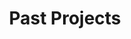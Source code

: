 ---
layout: projects_index
title: "Past Projects"
permalink: /projects/past/
author_profile: true

projects:
  - key: rossini
    title: "Progettazione, realizzazione e sperimentazione di un sistema prototipale di navigazione risk-aware per la gestione e mitigazione del RischiO SiSmico in industrie a rischio di INcidente rIlevante"
    acronym: "ROSSINI"
    period: "Jun 2020 – Nov 2022"
    role: "Principal Investigator"
    logo: "/assets/images/logos/rossini.jpg"
    url: "https://www.progetto-rossini.it"
    funding: "Italian National Institute for Insurance against Accidents at Work (INAIL)"
    funding_url: "https://www.inail.it/portale/"
    budget: "€333,300"
    description: >
      ROSSINI places itself within the overall field of seismic risk-aware navigation systems. It describes the use of a sensor array for the integrated risk-aware navigation in industrial plants at risk of NaTech accidents, using an industrial plant facility in Italy as its pilot study. The integration of structural and environmental risks estimated and measured in different ways via a sensor array network is presented as part of an integrated risk identification and evaluation (RIE) module. This module is used to combine and map the possible risks spatially within an industrial plant’s layout and shown how this information can then be used to not only compute the safest path to safety for a worker located within such a plant but also how mobile communications can be used to aid and guide them in different scenarios.  

  - key: dipecc-18-22
    title: "Progetto Dipartimenti di Eccellenza 2018–2022"
    acronym: "DipEcc-18/22"
    period: "Jan 2019 – Jun 2022"
    role: "Deputy Coordinator (Line 3)"
    logo: "/assets/images/logos/dipecc-18-22.jpg"
    url: 
    funding: "Italian Ministry of University and Research (MUR)"
    funding_url: 
    budget: "€8,205,100"
    description: >
      The research activities associated with Line 3 envisaged a complete review of available seismic design and assessment methods currently employed. It focussed on issues related to problems with current code-based approaches and aimed to incorporate avant-garde approaches such as risk-based and loss-driven approaches in order to promote and more optimal use of available resources in the future with the overall goal of reducing seismic risk.

  - key: infra-nat
    title: "Increased Resilience of Critical Infrastructure under Natural and Human-induced Hazards"
    acronym: "INFRA-NAT"
    period: "Jan 2018 – Dec 2019"
    role: "Deputy Coordinator and Research Collaborator"
    logo: "/assets/images/logos/infranat.jpg"
    url: "http://www.infra-nat.eu/"
    funding: "European Commission – Directorate-General for European Civil Protection and Humanitarian Aid Operations (DG-ECHO)"
    funding_url: 
    budget: "€762,839.05"
    description: >
      The objective of the project was to assess the seismic vulnerability of roadway networks taking into account ageing and deterioration effects of their bridge structures. It focussed on the collection of structure data in Italy, Israel and North Macedonia with the aim of engaging local practitioners and authorities to encourage the adoption of such assessment and prioritisation methodologies.

  - key: eries-enfrag
    title: "ENhancing state-dependent FRAGility through experimentally validated Energy-Based Approaches"
    acronym: "ERIES-ENFRAG"
    period: "May 2023 – Jul 2024"
    role: "Research Collaborator"
    logo: "/assets/images/logos/eries.png"
    url: 
    funding: "ERIES Transnational Access Joint Research Funding Mechanism"
    funding_url:
    budget: ""
    description: >
      ERIES-ENFRAG advances state-dependent earthquake fragility assessment methodologies. The project focuses on masonry infill walls experiencing cumulative states of damage due to combinations of in- plane (IP) and out-of-plane (OOP) actions, commonly quantified through two different peak-based engineering demand parameters (EDPs). ERIES-ENFRAG explores the experimental validation of hysteretic energy-based fragility assessment approaches, which are: 1) currently based only on analytical and/or numerical validations; 2) only considering one type of action/damage mechanism. ERIES-ENFRAG will pave the way for similar cumulative-damage tests for different structures/structural components while providing experimental data on the IP and OOP response of masonry infills. ERIES-ENFRAG aims at a robust consideration of damage-accumulation, particularly relevant in mainshock-aftershock conditions, and will also shed further light on the appropriateness of IP and OOP loading protocols used in experimental testing.

  - key: eries-restoring
    title: "REtrofitting of STOne masonRy using INnovative Grid-based composites"
    acronym: "ERIES-RESTORING"
    period: "May 2023 – Jul 2024"
    role: "Research Collaborator"
    logo: "/assets/images/logos/eries.png"
    url: 
    funding: "ERIES Transnational Access Joint Research Funding Mechanism"
    funding_url:
    budget: ""
    description: >
      The seismic retrofitting of existing masonry buildings has become a priority in seismically prone countries with significant cultural heritage. The proposed project aims to research the effectiveness of Composite Reinforced Mortars (CRM) in strengthening rubble stone masonry buildings. Full-scale tests will be conducted on piers with CRM applied to assess their behavior compared to non-retrofitted piers. The project will also investigate different aspect ratios and load rates. The data collected will contribute to future design guidelines for CRM as a strengthening solution, reducing vulnerability and losses after earthquakes.

  - key: reluis-19-21-wp51
    title: "Progetto DPC/ReLUIS 2019–2021: WP5.1 — Assessment of integrated seismic retrofitting schemes for buildings"
    acronym: "ReLUIS"
    period: "Jan 2020 – Jan 2022"
    role: "Research Collaborator"
    logo: "/assets/images/logos/reluis.png"
    url: 
    funding: "Italian Civil Protection Department (DPC)"
    funding_url: "https://www.reluis.it"
    budget: "€75,000"
    description:

  - key: reluis-19-21-wp54
    title: "Progetto DPC/ReLUIS 2019–2021: WP5.4 — Rapid, low-impact and integrated retrofitting schemes for bridges"
    acronym: "ReLUIS"
    period: "Jan 2019 – Jan 2022"
    role: "Research Collaborator"
    logo: "/assets/images/logos/reluis.png"
    url: 
    funding: "Italian Civil Protection Department (DPC)"
    funding_url: "https://www.reluis.it"
    budget: "€75,000"
    description: 

  # - key: scbf-self-centring
  #   title: "Investigation of Seismic Deformation Demand, Capacity and Control in a Novel Self-Centring Steel Braced Frame"
  #   acronym: "SCBF"
  #   period: "Jan 2019 – Jun 2021"
  #   role: "Research Collaborator"
  #   logo: "/assets/images/projects/scbf-logo.png"
  #   url: ""
  #   funding: "SERA — Seismology & Earthquake Engineering Research Infrastructure Alliance for Europe (H2020)"
  #   funding_url: ""
  #   budget: ""
  #   description: >
  #     Research into seismic deformation demand and control strategies for novel self-centring steel braced frames.

  - key: krc
    title: "Comparative investigation of base-isolated structures’ performance across Japan and Italy at KRC, Tokyo"
    acronym: "KRC"
    period: "Nov 2019 – Dec 2019"
    role: "Lead Researcher"
    logo:
    url: 
    funding: "Kobori Research Complex, Tokyo, Japan"
    funding_url:
    budget: "€6,850 (822,000 JPY)"
    description: >

  - key: reluis-16-18
    title: "ReLUIS/DPC Line 7: Displacement-based seismic loss assessment"
    acronym: "ReLUIS"
    period: "May 2016 – Dec 2018"
    role: "Research Collaborator"
    logo: "/assets/images/logos/reluis.png"
    url: 
    funding: "Italian Civil Protection Department (DPC)"
    funding_url: "https://www.reluis.it"
    budget: "€475,250.00"
    description:

  - key: progetto-scuole
    title: "Progetto Scuole"
    acronym: "PS"
    period: "May 2015 – Dec 2016"
    role: "Research Collaborator"
    logo: 
    url:
    funding: "Centro Geomorfologia Integrata per l’Area del Mediterraneo"
    funding_url:
    budget: "€1,500,000"
    description: >

  - key: disteel
    title: "Displacement-Based Seismic Design of Steel Moment Resisting Frame Structures"
    acronym: "DiSTEEL"
    period: "Feb 2014 – May 2014"
    role: "Research Collaborator"
    logo: 
    url:
    funding: "European Commission — Research Fund for Coal and Steel"
    funding_url:
    budget: 
    description: >

  - key: braced
    title: "Improved European design and assessment methods for concentrically-braced frames"
    acronym: "BRACED"
    period: "Sep 2012 – Aug 2013"
    role: "Research Collaborator"
    logo: 
    url:
    funding: "SERIES — Seismic Engineering Research Infrastructures for European Synergies (FP7)"
    funding_url:
    budget:
    description: >
---